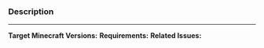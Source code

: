 ### Description
<!--- Describe your changes here. --->

---
**Target Minecraft Versions:** <!-- make sure support all of the versions between 1.9 and 1.16.4 -->
**Requirements:** <!-- Required plugins, Minecraft versions, server software... -->
**Related Issues:** <!-- Links to related issues -->
